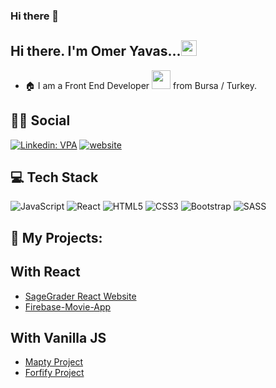 ### Hi there 👋
## Hi there. I'm Omer Yavas...<img src="https://media.giphy.com/media/hvRJCLFzcasrR4ia7z/giphy.gif" width="25px">
- :house: I am a Front End Developer <img src="https://media.giphy.com/media/WUlplcMpOCEmTGBtBW/giphy.gif" width="30"> from Bursa / Turkey.

## :man::woman: Social
[![Linkedin: VPA](https://img.shields.io/badge/linkedin-%230077B5.svg?&style=for-the-badge&logo=linkedin&logoColor=white)](https://www.linkedin.com/in/%C3%B6mer-yava%C5%9F-6602b4228/)
[![website](https://img.shields.io/badge/gmail-f1f2f6.svg?&style=for-the-badge&logo=gmail&logoColor=red)](mailto:omeryavas.pro@gmail.com)


## 💻 Tech Stack

![JavaScript](https://img.shields.io/badge/javascript-%23323330.svg?style=flat&logo=javascript&logoColor=%23F7DF1E) ![React](https://img.shields.io/badge/react-%2320232a.svg?style=flat&logo=react&logoColor=%2361DAFB) ![HTML5](https://img.shields.io/badge/html5-%23E34F26.svg?style=flat&logo=html5&logoColor=white) ![CSS3](https://img.shields.io/badge/css3-%231572B6.svg?style=flat&logo=css3&logoColor=white) ![Bootstrap](https://img.shields.io/badge/bootstrap-%23563D7C.svg?style=flat&logo=bootstrap&logoColor=white) ![SASS](https://img.shields.io/badge/SASS-hotpink.svg?style=flat&logo=SASS&logoColor=white) 

## :star2: My Projects: 
## With React
- <a href="https://project-sagegrader.netlify.app" target="_blank" >SageGrader React Website</a>
- <a href="https://movie-app-mkaruc.vercel.app/" target="_blank" >Firebase-Movie-App</a>
 
## With Vanilla JS
 
 - <a href="https://projectmapty-byomery.netlify.app" target="_blank" >Mapty Project</a>
 - <a href="https://projectforkify-byomery.netlify.app" target="_blank" >Forfify Project</a>
 





<!--
**omer-yavas/omer-yavas** is a ✨ _special_ ✨ repository because its `README.md` (this file) appears on your GitHub profile.

Here are some ideas to get you started:

- 🔭 I’m currently working on ...
- 🌱 I’m currently learning ...
- 👯 I’m looking to collaborate on ...
- 🤔 I’m looking for help with ...
- 💬 Ask me about ...
- 📫 How to reach me: ...
- 😄 Pronouns: ...
- ⚡ Fun fact: ...
-->
